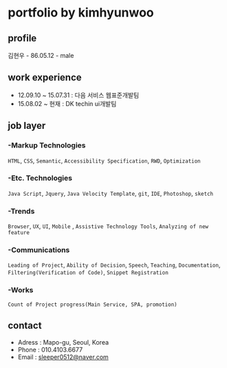 # portfolio by kimhyunwoo


## profile
  김현우 - 86.05.12 - male
  
## work experience 
 + 12.09.10 ~ 15.07.31 : 다음 서비스 웹표준개발팀
 + 15.08.02 ~ 현재 : DK techin ui개발팀 
 
## job layer
### -Markup Technologies
`HTML`, `CSS`, `Semantic`, `Accessibility Specification`, `RWD`, `Optimization`

### -Etc. Technologies
`Java Script`, `Jquery`, `Java Velocity Template`, `git`, `IDE`, `Photoshop`, `sketch`

### -Trends
`Browser`, `UX`, `UI`, `Mobile` , `Assistive Technology Tools`, `Analyzing of new feature`

### -Communications
`Leading of Project`, `Ability of Decision`, `Speech`, `Teaching`, `Documentation`, `Filtering(Verification of Code)`, `Snippet Registration`

### -Works
`Count of Project progress(Main Service, SPA, promotion)`

## contact
  + Adress : Mapo-gu, Seoul, Korea
  + Phone : 010.4103.6677
  + Email : sleeper0512@naver.com
